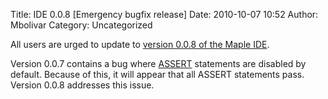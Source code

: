 Title: IDE 0.0.8 [Emergency bugfix release]
Date: 2010-10-07 10:52
Author: Mbolivar
Category: Uncategorized

All users are urged to update to [version 0.0.8 of the Maple IDE][].

Version 0.0.7 contains a bug where [ASSERT][] statements are disabled by
default. Because of this, it will appear that all ASSERT statements
pass. Version 0.0.8 addresses this issue.

  [version 0.0.8 of the Maple IDE]: http://leaflabs.com/docs/maple-ide/
  [ASSERT]: http://leaflabs.com/docs/maple-ide/language/#additions
